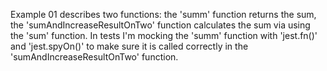 Example 01 describes two functions: the 'summ' function returns the sum, the 'sumAndIncreaseResultOnTwo' function calculates the sum via using the 'sum' function. 
In tests I'm mocking the 'summ' function with 'jest.fn()' and 'jest.spyOn()' to make sure it is called correctly in the 'sumAndIncreaseResultOnTwo' function.